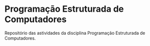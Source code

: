 # Programação Estruturada de Computadores

Repositório das astividades da disciplina Programação Estruturada de Computadores.
